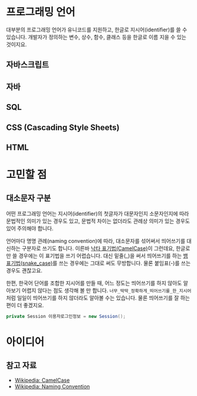 # 프로그래밍 언어

대부분의 프로그래밍 언어가 유니코드를 지원하고, 한글로 지시어(identifier)를 쓸 수 있습니다. 개발자가 정의하는 변수, 상수, 함수, 클래스 등을 한글로 이름 지을 수 있는 것이지요.

## 자바스크립트

<div data-remote="/src/javascript/mileage-ko.js" data-type="소스코드" data-lang="javascript"></div>

## 자바

## SQL

<div data-remote="/src/sql/프로젝트.sql" data-type="소스코드"></div>

## CSS (Cascading Style Sheets)

<div data-remote="/src/css/한글코딩.css" data-type="소스코드" data-lang="text/css"></div>

## HTML

<div data-remote="/src/html/한글코딩.html" data-type="소스코드"></div>

# 고민할 점

## 대소문자 구분

어떤 프로그래밍 언어는 지시어(identifier)의 첫글자가 대문자인지 소문자인지에 따라 문법적인 의미가 있는 경우도 있고, 문법적 차이는 없더라도 관례상 의미가 있는 경우도 있어 주의해야 합니다.

언어마다 명명 관례(naming convention)에 따라, 대소문자를 섞어써서 띄어쓰기를 대신하는 구분자로 쓰기도 합니다. 이른바 [낙타 표기법(CamelCase)](https://en.wikipedia.org/wiki/CamelCase)이 그런데요, 한글로만 쓸 경우에는 이 표기법을 쓰기 어렵습니다. 대신 밑줄(_)을 써서 띄어쓰기를 하는 [뱀 표기법(snake_case)]()를 쓰는 경우에는 그대로 써도 무방합니다. 물론 붙임표(-)를 쓰는 경우도 괜찮고요.

한편, 한국어 단어를 조합한 지시어를 만들 때, 어느 정도는 띄어쓰기를 하지 않아도 알아보기 어렵지 않다는 점도 생각해 볼 만 합니다. `너무_딱딱_정확하게_띄어쓰기를_한_지시어` 처럼 일일이 띄어쓰기를 하지 않더라도 알아볼 수는 있습니다. 물론 띄어쓰기를 잘 하는 편이 더 좋겠지요.

``` java
private Session 이용자로그인정보 = new Session();
```


# 아이디어


## 참고 자료

* [Wikipedia: CamelCase](https://en.wikipedia.org/wiki/CamelCase)
* [Wikipedia: Naming Convention][1]


[1]: https://en.wikipedia.org/wiki/Naming_convention_(programming)
